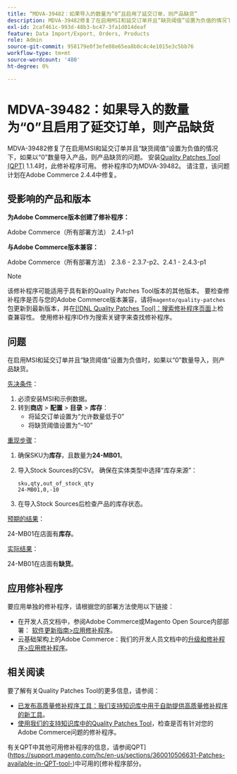 ```yaml
---
title: “MDVA-39482：如果导入的数量为“0”且启用了延交订单，则产品缺货”
description: MDVA-39482修复了在启用MSI和延交订单并且“缺货阈值”设置为负值的情况下，如果以“0”数量导入产品，则产品缺货的问题。 安装[Quality Patches Tool (QPT)](https://devdocs.magento.com/guides/v2.4/comp-mgr/patching.html#mqp) 1.1.4后，即可使用此修补程序。 修补程序ID为MDVA-39482。 请注意，该问题计划在Adobe Commerce 2.4.4中修复。
exl-id: 2caf461c-993d-48b3-bc47-3fa1d014deaf
feature: Data Import/Export, Orders, Products
role: Admin
source-git-commit: 958179e0f3efe08e65ea8b0c4c4e1015e3c5bb76
workflow-type: tm+mt
source-wordcount: '480'
ht-degree: 0%

---
```


# MDVA-39482：如果导入的数量为“0”且启用了延交订单，则产品缺货

MDVA-39482修复了在启用MSI和延交订单并且“缺货阈值”设置为负值的情况下，如果以“0”数量导入产品，则产品缺货的问题。 安装[Quality Patches Tool (QPT)](https://devdocs.magento.com/guides/v2.4/comp-mgr/patching.html#mqp) 1.1.4时，此修补程序可用。 修补程序ID为MDVA-39482。 请注意，该问题计划在Adobe Commerce 2.4.4中修复。

## 受影响的产品和版本

**为Adobe Commerce版本创建了修补程序：**

Adobe Commerce（所有部署方法） 2.4.1-p1

**与Adobe Commerce版本兼容：**

Adobe Commerce（所有部署方法） 2.3.6 - 2.3.7-p2、2.4.1 - 2.4.3-p1

>[!NOTE]
>
>该修补程序可能适用于具有新的Quality Patches Tool版本的其他版本。 要检查修补程序是否与您的Adobe Commerce版本兼容，请将`magento/quality-patches`包更新到最新版本，并在[[!DNL Quality Patches Tool]：搜索修补程序页面](https://devdocs.magento.com/quality-patches/tool.html#patch-grid)上检查兼容性。 使用修补程序ID作为搜索关键字来查找修补程序。

## 问题

在启用MSI和延交订单并且“缺货阈值”设置为负值时，如果以“0”数量导入，则产品缺货。

<u>先决条件</u>：

1. 必须安装MSI和示例数据。
1. 转到&#x200B;**商店** > **配置** > **目录** > **库存**：
   * 将延交订单设置为“允许数量低于0”
   * 将缺货阈值设置为“–10”

<u>重现步骤</u>：

1. 确保SKU为&#x200B;**库存**，且数量为&#x200B;**24-MB01**。
1. 导入Stock Sources的CSV。 确保在实体类型中选择“库存来源”：

   ```code panel
   sku,qty,out_of_stock_qty
   24-MB01,0,-10
   ```

1. 在导入Stock Sources后检查产品的库存状态。

<u>预期的结果</u>：

24-MB01在店面有&#x200B;**库存**。

<u>实际结果</u>：

24-MB01在店面有&#x200B;**缺货**。

## 应用修补程序

要应用单独的修补程序，请根据您的部署方法使用以下链接：

* 在开发人员文档中，参阅Adobe Commerce或Magento Open Source内部部署： [软件更新指南>应用修补程序](https://devdocs.magento.com/guides/v2.4/comp-mgr/patching/mqp.html)。
* 云基础架构上的Adobe Commerce：我们的开发人员文档中的[升级和修补程序>应用修补程序](https://devdocs.magento.com/cloud/project/project-patch.html)。

## 相关阅读

要了解有关Quality Patches Tool的更多信息，请参阅：

* [已发布高质量修补程序工具：我们支持知识库中用于自助提供高质量修补程序的新工具](/help/announcements/adobe-commerce-announcements/magento-quality-patches-released-new-tool-to-self-serve-quality-patches.md)。
* [使用我们的支持知识库中的Quality Patches Tool](/help/support-tools/patches-available-in-qpt-tool/check-patch-for-magento-issue-with-magento-quality-patches.md)，检查是否有针对您的Adobe Commerce问题的修补程序。

有关QPT中其他可用修补程序的信息，请参阅QPT](https://support.magento.com/hc/en-us/sections/360010506631-Patches-available-in-QPT-tool-)中可用的[修补程序部分。
